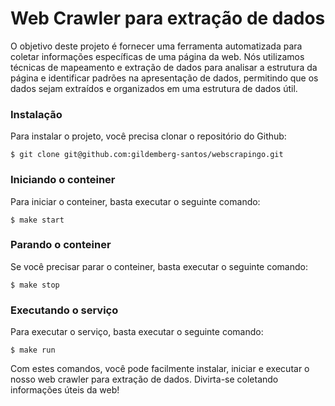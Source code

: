 # Web Crawler para extração de dados

O objetivo deste projeto é fornecer uma ferramenta automatizada para coletar informações específicas de uma página da web. Nós utilizamos técnicas de mapeamento e extração de dados para analisar a estrutura da página e identificar padrões na apresentação de dados, permitindo que os dados sejam extraídos e organizados em uma estrutura de dados útil.

### Instalação

Para instalar o projeto, você precisa clonar o repositório do Github:

``` shell
$ git clone git@github.com:gildemberg-santos/webscrapingo.git
```

### Iniciando o conteiner

Para iniciar o conteiner, basta executar o seguinte comando:

``` start
$ make start
```

### Parando o conteiner

Se você precisar parar o conteiner, basta executar o seguinte comando:

``` stop
$ make stop
```

### Executando o serviço

Para executar o serviço, basta executar o seguinte comando:

``` run
$ make run
```

Com estes comandos, você pode facilmente instalar, iniciar e executar o nosso web crawler para extração de dados. Divirta-se coletando informações úteis da web!
